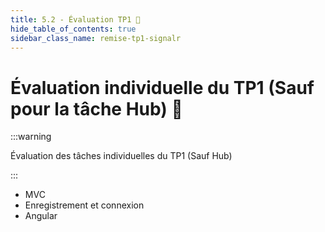 ```yaml
---
title: 5.2 - Évaluation TP1 💯
hide_table_of_contents: true
sidebar_class_name: remise-tp1-signalr
---
```


# Évaluation individuelle du TP1 (Sauf pour la tâche Hub) 💯

:::warning

Évaluation des tâches individuelles du TP1 (Sauf Hub)

:::

- MVC
- Enregistrement et connexion
- Angular
